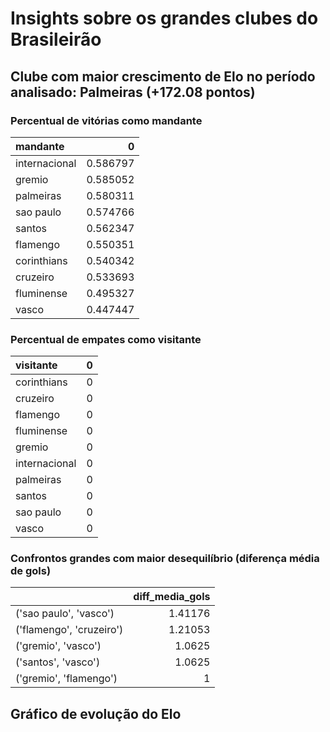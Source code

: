 # Insights sobre os grandes clubes do Brasileirão

## Clube com maior crescimento de Elo no período analisado: **Palmeiras** (+172.08 pontos)

### Percentual de vitórias como mandante

| mandante      |        0 |
|:--------------|---------:|
| internacional | 0.586797 |
| gremio        | 0.585052 |
| palmeiras     | 0.580311 |
| sao paulo     | 0.574766 |
| santos        | 0.562347 |
| flamengo      | 0.550351 |
| corinthians   | 0.540342 |
| cruzeiro      | 0.533693 |
| fluminense    | 0.495327 |
| vasco         | 0.447447 |

### Percentual de empates como visitante

| visitante     |   0 |
|:--------------|----:|
| corinthians   |   0 |
| cruzeiro      |   0 |
| flamengo      |   0 |
| fluminense    |   0 |
| gremio        |   0 |
| internacional |   0 |
| palmeiras     |   0 |
| santos        |   0 |
| sao paulo     |   0 |
| vasco         |   0 |

### Confrontos grandes com maior desequilíbrio (diferença média de gols)

|                          |   diff_media_gols |
|:-------------------------|------------------:|
| ('sao paulo', 'vasco')   |           1.41176 |
| ('flamengo', 'cruzeiro') |           1.21053 |
| ('gremio', 'vasco')      |           1.0625  |
| ('santos', 'vasco')      |           1.0625  |
| ('gremio', 'flamengo')   |           1       |

## Gráfico de evolução do Elo